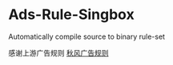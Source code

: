 # Ads-Rule-Singbox
Automatically compile source to binary rule-set

感谢上游广告规则  [秋风广告规则]([https://github.com/TG-Twilight/AWAvenue-Ads-Rule)
